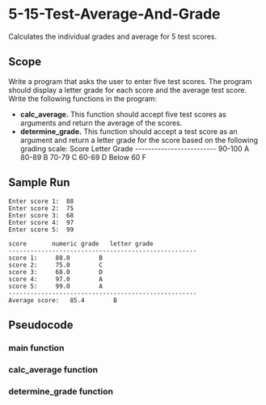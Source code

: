 # 5-15-Test-Average-And-Grade
 Calculates the individual grades and average for 5 test scores.

## Scope
 Write a program that asks the user to enter five test scores. The program should display a letter grade for each score and the average test score. Write the following functions in the program:
 * **calc_average.** This function should accept five test scores as arguments and return the average of the scores.
 * **determine_grade.** This function should accept a test score as an argument and return a letter grade for the score based on the following grading scale:
        Score        Letter Grade
        -------------------------
        90-100            A
        80-89             B
        70-79             C
        60-69             D
        Below 60          F

## Sample Run
    Enter score 1:  88
    Enter score 2:  75
    Enter score 3:  68
    Enter score 4:  97
    Enter score 5:  99

    score		numeric grade	letter grade
    ----------------------------------------------------
    score 1:	 88.0 		 B
    score 2:	 75.0 		 C
    score 3:	 68.0 		 D
    score 4:	 97.0 		 A
    score 5:	 99.0 		 A
    ----------------------------------------------------
    Average score:	 85.4 		 B

## Pseudocode
### main function

### calc_average function

### determine_grade function
